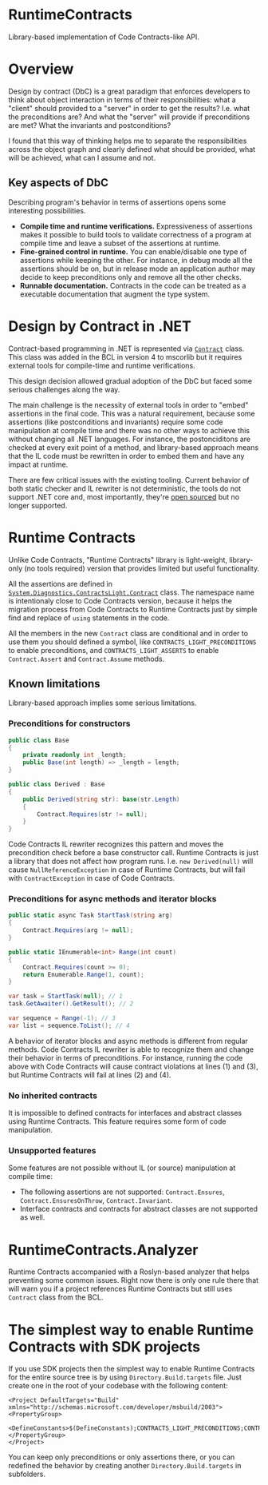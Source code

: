 # RuntimeContracts
Library-based implementation of Code Contracts-like API.

# Overview

Design by contract (DbC) is a great paradigm that enforces developers to think about object interaction in terms of their responsibilities: what a "client" should provided to a "server" in order to get the results? I.e. what the preconditions are? And what the "server" will provide if preconditions are met? What the invariants and postconditions?

I found that this way of thinking helps me to separate the responsibilities across the object graph and clearly defined what should be provided, what will be achieved, what can I assume and not.

## Key aspects of DbC

Describing program's behavior in terms of assertions opens some interesting possibilities.

* **Compile time and runtime verifications.** Expressiveness of assertions makes it possible to build tools to validate correctness of a program at compile time and leave a subset of the assertions at runtime.
* **Fine-grained control in runtime.** You can enable/disable one type of assertions while keeping the other. For instance, in debug mode all the assertions should be on, but in release mode an application author may decide to keep preconditions only and remove all the other checks.
* **Runnable documentation.** Contracts in the code can be treated as a executable documentation that augment the type system.

# Design by Contract in .NET
Contract-based programming in .NET is represented via [`Contract`](https://referencesource.microsoft.com/#mscorlib/system/diagnostics/contracts/contracts.cs,c575dbe300e57438) class. This class was added in the BCL in version 4 to mscorlib but it requires external tools for compile-time and runtime verifications.

This design decision allowed gradual adoption of the DbC but faced some serious challenges along the way.

The main challenge is the necessity of external tools in order to "embed" assertions in the final code. This was a natural requirement, because some assertions (like postconditions and invariants) require some code manipulation at compile time and there was no other ways to achieve this without changing all .NET languages. For instance, the postonciditons are checked at every exit point of a method, and library-based approach means that the IL code must be rewritten in order to embed them and have any impact at runtime.

There are few critical issues with the existing tooling. Current behavior of both static checker and IL rewriter is not deterministic, the tools do not support .NET core and, most importantly, they're [open sourced](https://github.com/Microsoft/CodeContracts) but no longer supported.

# Runtime Contracts
Unlike Code Contracts, "Runtime Contracts" library is light-weight, library-only (no tools required) version that provides limited but useful functionality.

All the assertions are defined in [`System.Diagnostics.ContractsLight.Contract`](https://github.com/SergeyTeplyakov/RuntimeContracts/blob/master/src/RuntimeContracts/Contract.cs#L29) class. The namespace name is intentionaly close to Code Contracts version, because it helps the migration process from Code Contracts to Runtime Contracts just by simple find and replace of `using` statements in the code. 

All the members in the new `Contract` class are conditional and in order to use them you should defined a symbol, like `CONTRACTS_LIGHT_PRECONDITIONS` to enable preconditions, and `CONTRACTS_LIGHT_ASSERTS` to enable `Contract.Assert` and `Contract.Assume` methods.

## Known limitations
Library-based approach implies some serious limitations.

### Preconditions for constructors
```csharp
public class Base
{
    private readonly int _length;
    public Base(int length) => _length = length;
}

public class Derived : Base
{
    public Derived(string str): base(str.Length)
    {
        Contract.Requires(str != null);
    }
}
```

Code Contracts IL rewriter recognizes this pattern and moves the precondition check before a base constructor call. Runtime Contracts is just a library that does not affect how program runs. I.e. `new Derived(null)` will cause `NullReferenceException` in case of Runtime Contracts, but will fail with `ContractException` in case of Code Contracts.

### Preconditions for async methods and iterator blocks
```csharp
public static async Task StartTask(string arg)
{
    Contract.Requires(arg != null);
}

public static IEnumerable<int> Range(int count)
{
    Contract.Requires(count >= 0);
    return Enumerable.Range(1, count);
}

var task = StartTask(null); // 1
task.GetAwaiter().GetResult(); // 2

var sequence = Range(-1); // 3
var list = sequence.ToList(); // 4
```

A behavior of iterator blocks and async methods is different from regular methods. Code Contracts IL rewriter is able to recognize them and change their behavior in terms of preconditions.
For instance, running the code above with Code Contracts will cause contract violations at lines (1) and (3), but Runtime Contracts will fail at lines (2) and (4).

### No inherited contracts
It is impossible to defined contracts for interfaces and abstract classes using Runtime Contracts. This feature requires some form of code manipulation.

### Unsupported features
Some features are not possible without IL (or source) manipulation at compile time:
* The following assertions are not supported: `Contract.Ensures`, `Contract.EnsuresOnThrow`, `Contract.Invariant`.
* Interface contracts and contracts for abstract classes are not supported as well.

# RuntimeContracts.Analyzer
Runtime Contracts accompanied with a Roslyn-based analyzer that helps preventing some common issues. Right now there is only one rule there that will warn you if a project references Runtime Contracts but still uses `Contract` class from the BCL.

# The simplest way to enable Runtime Contracts with SDK projects
If you use SDK projects then the simplest way to enable Runtime Contracts for the entire source tree is by using `Directory.Build.targets` file. Just create one in the root of your codebase with the following content:

```
<Project DefaultTargets="Build" xmlns="http://schemas.microsoft.com/developer/msbuild/2003">
<PropertyGroup>
  <DefineConstants>$(DefineConstants);CONTRACTS_LIGHT_PRECONDITIONS;CONTRACTS_LIGHT_ASSERTS</DefineConstants>
</PropertyGroup>
</Project>
```

You can keep only preconditions or only assertions there, or you can redefined the behavior by creating another `Directory.Build.targets` in subfolders.